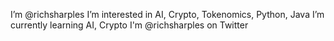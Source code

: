 I’m @richsharples
I’m interested in AI, Crypto, Tokenomics, Python, Java
I’m currently learning AI, Crypto
I'm @richsharples on Twitter

<!---
richsharples/richsharples is a ✨ special ✨ repository because its `README.md` (this file) appears on your GitHub profile.
You can click the Preview link to take a look at your changes.
--->
